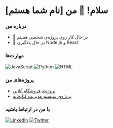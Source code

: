 # سلام! 👋 من [نام شما هستم]

### درباره من
- 🔭 در حال کار روی پروژه‌ی شخصی هستم
- 🌱 در حال یادگیری Node.js و React

### مهارت‌ها
![JavaScript](https://img.shields.io/badge/-JavaScript-yellow?logo=javascript&logoColor=white&style=flat-square)
![Python](https://img.shields.io/badge/-Python-blue?logo=python&logoColor=white&style=flat-square)
![HTML](https://img.shields.io/badge/-HTML-E34F26?logo=html5&logoColor=white&style=flat-square)

### پروژه‌های من
- [پروژه‌ی فروشگاه آنلاین](https://github.com/username/online-shop)
- [پروژه‌ی سیستم مدیریت کتابخانه](https://github.com/username/library-management)

### با من در ارتباط باشید
[![LinkedIn](https://img.shields.io/badge/LinkedIn-blue?style=flat&logo=linkedin)](https://linkedin.com/in/your-profile)
[![Twitter](https://img.shields.io/badge/Twitter-blue?style=flat&logo=twitter)](https://twitter.com/your-profile)
